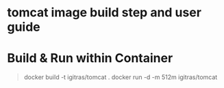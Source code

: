 tomcat image build step and user guide
==========

Build & Run within Container
===
> docker build -t igitras/tomcat .
> docker run -d -m 512m igitras/tomcat
